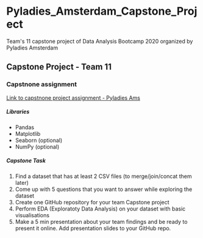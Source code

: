 # Pyladies_Amsterdam_Capstone_Project
Team's 11 capstone project of Data Analysis Bootcamp 2020 organized by Pyladies Amsterdam

## Capstone Project - Team 11

### Capstnone assignment

[Link to capstnone project assignment - Pyladies Ams](https://github.com/pyladiesams/Bootcamp-Data-Analysis-beginner-apr-may2020/tree/master/Capstone)

##### Libraries

- Pandas
- Matplotlib
- Seaborn (optional)
- NumPy (optional)

##### Capstone Task


1. Find a dataset that has at least 2 CSV files (to merge/join/concat them later)
2. Come up with 5 questions that you want to answer while exploring the dataset
3. Create one GitHub repository for your team Capstone project
4. Perform EDA (Exploratoty Data Analysis) on your dataset with basic visualisations
5. Make a 5 min presentation about your team findings and be ready to present it online. Add presentation slides to your GitHub repo.
